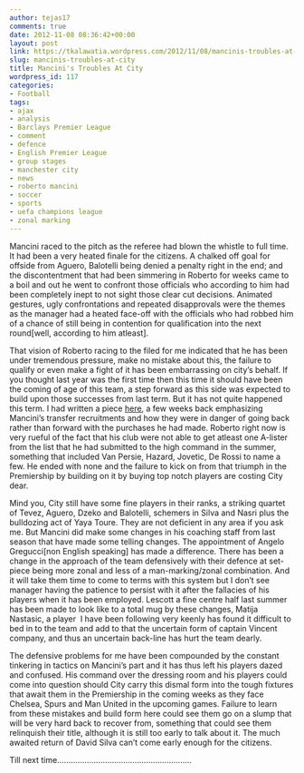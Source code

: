 ```yaml
---
author: tejas17
comments: true
date: 2012-11-08 08:36:42+00:00
layout: post
link: https://tkalawatia.wordpress.com/2012/11/08/mancinis-troubles-at-city/
slug: mancinis-troubles-at-city
title: Mancini's Troubles At City
wordpress_id: 117
categories:
- Football
tags:
- ajax
- analysis
- Barclays Premier League
- comment
- defence
- English Premier League
- group stages
- manchester city
- news
- roberto mancini
- soccer
- sports
- uefa champions league
- zonal marking
---
```


Mancini raced to the pitch as the referee had blown the whistle to full time. It had been a very heated finale for the citizens. A chalked off goal for offside from Aguero, Balotelli being denied a penalty right in the end; and the discontentment that had been simmering in Roberto for weeks came to a boil and out he went to confront those officials who according to him had been completely inept to not sight those clear cut decisions. Animated gestures, ugly confrontations and repeated disapprovals were the themes as the manager had a heated face-off with the officials who had robbed him of a chance of still being in contention for qualification into the next round[well, according to him atleast].

That vision of Roberto racing to the filed for me indicated that he has been under tremendous pressure, make no mistake about this, the failure to qualify or even make a fight of it has been embarrassing on city’s behalf. If you thought last year was the first time then this time it should have been the coming of age of this team, a step forward as this side was expected to build upon those successes from last term. But it has not quite happened this term. I had written a piece [here](http://tekk17.github.io/tkalawatia.wordpress.com/2012-11-08-mancinis-troubles-at-city/), a few weeks back emphasizing Mancini’s transfer recruitments and how they were in danger of going back rather than forward with the purchases he had made. Roberto right now is very rueful of the fact that his club were not able to get atleast one A-lister from the list that he had submitted to the high command in the summer, something that included Van Persie, Hazard, Jovetic, De Rossi to name a few. He ended with none and the failure to kick on from that triumph in the Premiership by building on it by buying top notch players are costing City dear.

Mind you, City still have some fine players in their ranks, a striking quartet of Tevez, Aguero, Dzeko and Balotelli, schemers in Silva and Nasri plus the bulldozing act of Yaya Toure. They are not deficient in any area if you ask me. But Mancini did make some changes in his coaching staff from last season that have made some telling changes. The appointment of Angelo Gregucci[non English speaking] has made a difference. There has been a change in the approach of the team defensively with their defence at set-piece being more zonal and less of a man-marking/zonal combination. And it will take them time to come to terms with this system but I don’t see manager having the patience to persist with it after the fallacies of his players when it has been employed. Lescott a fine centre half last summer has been made to look like to a total mug by these changes, Matija Nastasic, a player  I have been following very keenly has found it difficult to bed in to the team and add to that the uncertain form of captain Vincent company, and thus an uncertain back-line has hurt the team dearly.

The defensive problems for me have been compounded by the constant tinkering in tactics on Mancini’s part and it has thus left his players dazed and confused. His command over the dressing room and his players could come into question should City carry this dismal form into the tough fixtures that await them in the Premiership in the coming weeks as they face Chelsea, Spurs and Man United in the upcoming games. Failure to learn from these mistakes and build form here could see them go on a slump that will be very hard back to recover from, something that could see them relinquish their title, although it is still too early to talk about it. The much awaited return of David Silva can’t come early enough for the citizens.

Till next time…………………………………………………..
